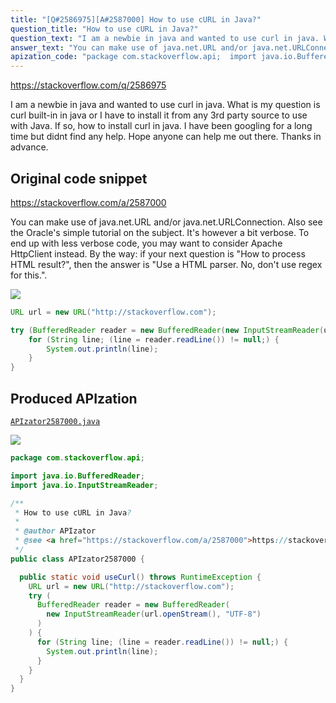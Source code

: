 ```yaml
---
title: "[Q#2586975][A#2587000] How to use cURL in Java?"
question_title: "How to use cURL in Java?"
question_text: "I am a newbie in java and wanted to use curl in java. What is my question is curl built-in in java or I have to install it from any 3rd party source to use with Java. If so, how to install curl in java. I have been googling for a long time but didnt find any help. Hope anyone can help me out there. Thanks in advance."
answer_text: "You can make use of java.net.URL and/or java.net.URLConnection. Also see the Oracle's simple tutorial on the subject. It's however a bit verbose. To end up with less verbose code, you may want to consider Apache HttpClient instead. By the way: if your next question is \"How to process HTML result?\", then the answer is \"Use a HTML parser. No, don't use regex for this.\"."
apization_code: "package com.stackoverflow.api;  import java.io.BufferedReader; import java.io.InputStreamReader;  /**  * How to use cURL in Java?  *  * @author APIzator  * @see <a href=\"https://stackoverflow.com/a/2587000\">https://stackoverflow.com/a/2587000</a>  */ public class APIzator2587000 {    public static void useCurl() throws RuntimeException {     URL url = new URL(\"http://stackoverflow.com\");     try (       BufferedReader reader = new BufferedReader(         new InputStreamReader(url.openStream(), \"UTF-8\")       )     ) {       for (String line; (line = reader.readLine()) != null;) {         System.out.println(line);       }     }   } }"
---
```


https://stackoverflow.com/q/2586975

I am a newbie in java and wanted to use curl in java. What is my question is curl built-in in java or I have to install it from any 3rd party source to use with Java. If so, how to install curl in java. I have been googling for a long time but didnt find any help. Hope anyone can help me out there.
Thanks in advance.



## Original code snippet

https://stackoverflow.com/a/2587000

You can make use of java.net.URL and/or java.net.URLConnection.
Also see the Oracle&#x27;s simple tutorial on the subject. It&#x27;s however a bit verbose. To end up with less verbose code, you may want to consider Apache HttpClient instead.
By the way: if your next question is &quot;How to process HTML result?&quot;, then the answer is &quot;Use a HTML parser. No, don&#x27;t use regex for this.&quot;.

<div class="code-logo"><img src="/stackoverflow.png" /></div>

```java
URL url = new URL("http://stackoverflow.com");

try (BufferedReader reader = new BufferedReader(new InputStreamReader(url.openStream(), "UTF-8"))) {
    for (String line; (line = reader.readLine()) != null;) {
        System.out.println(line);
    }
}
```

## Produced APIzation

[`APIzator2587000.java`](https://github.com/pasqualesalza/apization-temp-data/raw/master/search/APIzator2587000.java)

<div class="code-logo"><img src="/apizator.png" /></div>

```java
package com.stackoverflow.api;

import java.io.BufferedReader;
import java.io.InputStreamReader;

/**
 * How to use cURL in Java?
 *
 * @author APIzator
 * @see <a href="https://stackoverflow.com/a/2587000">https://stackoverflow.com/a/2587000</a>
 */
public class APIzator2587000 {

  public static void useCurl() throws RuntimeException {
    URL url = new URL("http://stackoverflow.com");
    try (
      BufferedReader reader = new BufferedReader(
        new InputStreamReader(url.openStream(), "UTF-8")
      )
    ) {
      for (String line; (line = reader.readLine()) != null;) {
        System.out.println(line);
      }
    }
  }
}

```